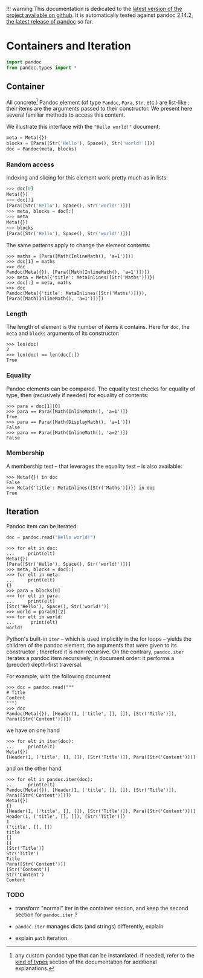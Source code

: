!!! warning
    This documentation is dedicated to the [latest version of the project
    available on github](https://github.com/boisgera/pandoc). 
    It is automatically tested against pandoc 2.14.2,
    [the latest release of pandoc](https://pandoc.org/releases.html) so far.


Containers and Iteration
================================================================================

``` python
import pandoc
from pandoc.types import *
```

Container
--------------------------------------------------------------------------------

All concrete[^1] Pandoc element (of type `Pandoc`, `Para`, `Str`, etc.) are list-like ;
their items are the arguments passed to their constructor. 
We present here several familiar methods to access this content.

[^1]: any custom pandoc type that can be instantiated. If needed, refer to the [kind of types](document/#kinds-of-types) section of the documentation for additional explanations.

We illustrate this interface with the `"Hello world!"` document:

``` python
meta = Meta({})
blocks = [Para([Str('Hello'), Space(), Str('world!')])]
doc = Pandoc(meta, blocks)
```

### Random access

Indexing and slicing for this element work pretty much as in lists:

``` python
>>> doc[0]
Meta({})
>>> doc[1]
[Para([Str('Hello'), Space(), Str('world!')])]
>>> meta, blocks = doc[:]
>>> meta
Meta({})
>>> blocks
[Para([Str('Hello'), Space(), Str('world!')])]
```

The same patterns apply to change the element contents:

``` pycon
>>> maths = [Para([Math(InlineMath(), 'a=1')])]
>>> doc[1] = maths
>>> doc
Pandoc(Meta({}), [Para([Math(InlineMath(), 'a=1')])])
>>> meta = Meta({'title': MetaInlines([Str('Maths')])})
>>> doc[:] = meta, maths
>>> doc
Pandoc(Meta({'title': MetaInlines([Str('Maths')])}), [Para([Math(InlineMath(), 'a=1')])])
```

### Length

The length of element is the number of items it contains.
Here for `doc`, the `meta` and `blocks` arguments of its constructor:

``` pycon
>>> len(doc)
2
>>> len(doc) == len(doc[:])
True
```

### Equality

Pandoc elements can be compared. 
The equality test checks for equality of type, 
then (recusively if needed) for equality of contents:

``` pycon
>>> para = doc[1][0]
>>> para == Para([Math(InlineMath(), 'a=1')])
True
>>> para == Para([Math(DisplayMath(), 'a=1')])
False
>>> para == Para([Math(InlineMath(), 'a=2')])
False
```

### Membership

A membership test – that leverages the equality test – is also available:

``` pycon
>>> Meta({}) in doc
False
>>> Meta({'title': MetaInlines([Str('Maths')])}) in doc
True
```



Iteration
--------------------------------------------------------------------------------

Pandoc item can be iterated:

``` python
doc = pandoc.read("Hello world!")
```

``` pycon
>>> for elt in doc:
...     print(elt)
Meta({})
[Para([Str('Hello'), Space(), Str('world!')])]
>>> meta, blocks = doc[:]
>>> for elt in meta:
...     print(elt)
{}
>>> para = blocks[0]
>>> for elt in para:
...     print(elt)
[Str('Hello'), Space(), Str('world!')]
>>> world = para[0][2]
>>> for elt in world:
...      print(elt)
world!
```

Python's built-in `iter` – which is used implicitly in the for loops – 
yields the children of the pandoc element, 
the arguments that were given to its constructor ;
therefore it is non-recursive. 
On the contrary, `pandoc.iter` iterates a pandoc item recursively, 
in document order:
it performs a (preoder) depth-first traversal.

For example, with the following document

``` pycon
>>> doc = pandoc.read("""
# Title
Content
""")
>>> doc
Pandoc(Meta({}), [Header(1, ('title', [], []), [Str('Title')]), Para([Str('Content')])])
```

we have on one hand

``` pycon
>>> for elt in iter(doc):
...     print(elt)
Meta({})
[Header(1, ('title', [], []), [Str('Title')]), Para([Str('Content')])]
```

and on the other hand

``` pycon
>>> for elt in pandoc.iter(doc):
...     print(elt)
Pandoc(Meta({}), [Header(1, ('title', [], []), [Str('Title')]), Para([Str('Content')])])
Meta({})
{}
[Header(1, ('title', [], []), [Str('Title')]), Para([Str('Content')])]
Header(1, ('title', [], []), [Str('Title')])
1
('title', [], [])
title
[]
[]
[Str('Title')]
Str('Title')
Title
Para([Str('Content')])
[Str('Content')]
Str('Content')
Content
```

### TODO

  - transform "normal" iter in the container section, and keep the second
    section for `pandoc.iter` ?

  - `pandoc.iter` manages dicts (and strings) differently, explain

  - explain `path` iteration. 